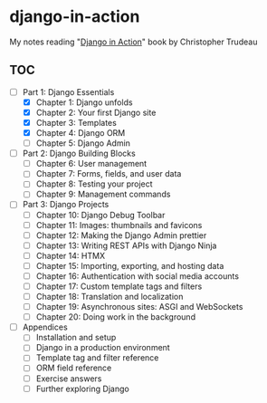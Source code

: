 # django-in-action

My notes reading "[Django in Action][book]" book by Christopher Trudeau

## TOC

- [ ] Part 1: Django Essentials
  - [x] Chapter 1: Django unfolds
  - [x] Chapter 2: Your first Django site
  - [x] Chapter 3: Templates
  - [x] Chapter 4: Django ORM
  - [ ] Chapter 5: Django Admin
- [ ] Part 2: Django Building Blocks
  - [ ] Chapter 6: User management
  - [ ] Chapter 7: Forms, fields, and user data
  - [ ] Chapter 8: Testing your project
  - [ ] Chapter 9: Management commands
- [ ] Part 3: Django Projects
  - [ ] Chapter 10: Django Debug Toolbar
  - [ ] Chapter 11: Images: thumbnails and favicons
  - [ ] Chapter 12: Making the Django Admin prettier
  - [ ] Chapter 13: Writing REST APIs with Django Ninja
  - [ ] Chapter 14: HTMX
  - [ ] Chapter 15: Importing, exporting, and hosting data
  - [ ] Chapter 16: Authentication with social media accounts
  - [ ] Chapter 17: Custom template tags and filters
  - [ ] Chapter 18: Translation and localization
  - [ ] Chapter 19: Asynchronous sites: ASGI and WebSockets
  - [ ] Chapter 20: Doing work in the background
- [ ] Appendices
  - [ ] Installation and setup
  - [ ] Django in a production environment
  - [ ] Template tag and filter reference
  - [ ] ORM field reference
  - [ ] Exercise answers
  - [ ] Further exploring Django

[book]: https://www.manning.com/books/django-in-action
